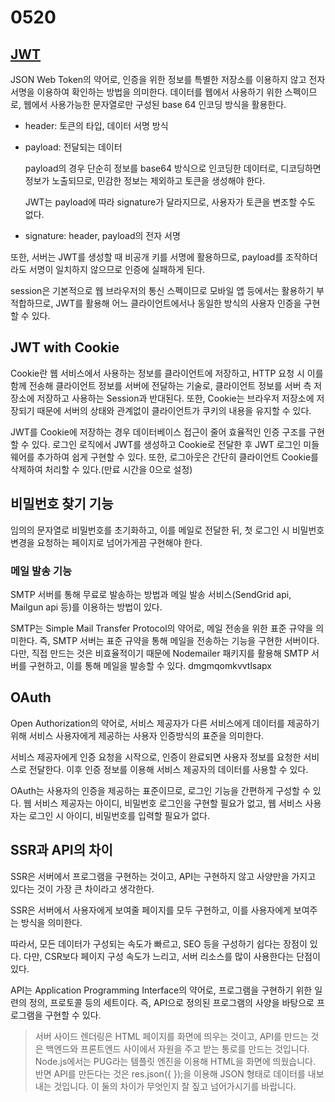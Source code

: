 # 0520

## [JWT](https://jwt.io/)

JSON Web Token의 약어로, 인증을 위한 정보를 특별한 저장소를 이용하지 않고 전자 서명을 이용하여 확인하는 방법을 의미한다. 데이터를 웹에서 사용하기 위한 스펙이므로, 웹에서 사용가능한 문자열로만 구성된 base 64 인코딩 방식을 활용한다.

- header: 토큰의 타입, 데이터 서명 방식
- payload: 전달되는 데이터

  payload의 경우 단순히 정보를 base64 방식으로 인코딩한 데이터로, 디코딩하면 정보가 노출되므로, 민감한 정보는 제외하고 토큰을 생성해야 한다.

  JWT는 payload에 따라 signature가 달라지므로, 사용자가 토큰을 변조할 수도 없다.

- signature: header, payload의 전자 서명

또한, 서버는 JWT를 생성할 때 비공개 키를 서명에 활용하므로, payload를 조작하더라도 서명이 일치하지 않으므로 인증에 실패하게 된다.

session은 기본적으로 웹 브라우저의 통신 스펙이므로 모바일 앱 등에서는 활용하기 부적합하므로, JWT를 활용해 어느 클라이언트에서나 동일한 방식의 사용자 인증을 구현할 수 있다.

## JWT with Cookie

Cookie란 웹 서비스에서 사용하는 정보를 클라이언트에 저장하고, HTTP 요청 시 이를 함께 전송해 클라이언트 정보를 서버에 전달하는 기술로, 클라이언트 정보를 서버 측 저장소에 저장하고 사용하는 Session과 반대된다. 또한, Cookie는 브라우저 저장소에 저장되기 때문에 서버의 상태와 관계없이 클라이언트가 쿠키의 내용을 유지할 수 있다.

JWT를 Cookie에 저장하는 경우 데이터베이스 접근이 줄어 효율적인 인증 구조를 구현할 수 있다. 로그인 로직에서 JWT를 생성하고 Cookie로 전달한 후 JWT 로그인 미들웨어를 추가하여 쉽게 구현할 수 있다. 또한, 로그아웃은 간단히 클라이언트 Cookie를 삭제하여 처리할 수 있다.(만료 시간을 0으로 설정)

## 비밀번호 찾기 기능

임의의 문자열로 비밀번호를 초기화하고, 이를 메일로 전달한 뒤, 첫 로그인 시 비밀번호 변경을 요청하는 페이지로 넘어가게끔 구현해야 한다.

### 메일 발송 기능

SMTP 서버를 통해 무료로 발송하는 방법과 메일 발송 서비스(SendGrid api, Mailgun api 등)를 이용하는 방법이 있다.

SMTP는 Simple Mail Transfer Protocol의 약어로, 메일 전송을 위한 표준 규약을 의미한다. 즉, SMTP 서버는 표준 규약을 통해 메일을 전송하는 기능을 구현한 서버이다. 다만, 직접 만드는 것은 비효율적이기 때문에 Nodemailer 패키지를 활용해 SMTP 서버를 구현하고, 이를 통해 메일을 발송할 수 있다.
dmgmqomkvvtlsapx

## OAuth

Open Authorization의 약어로, 서비스 제공자가 다른 서비스에게 데이터를 제공하기 위해 서비스 사용자에게 제공하는 사용자 인증방식의 표준을 의미한다.

서비스 제공자에게 인증 요청을 시작으로, 인증이 완료되면 사용자 정보를 요청한 서비스로 전달한다. 이후 인증 정보를 이용해 서비스 제공자의 데이터를 사용할 수 있다.

OAuth는 사용자의 인증을 제공하는 표준이므로, 로그인 기능을 간편하게 구성할 수 있다. 웹 서비스 제공자는 아이디, 비밀번호 로그인을 구현할 필요가 없고, 웹 서비스 사용자는 로그인 시 아이디, 비밀번호를 입력할 필요가 없다.

## SSR과 API의 차이

SSR은 서버에서 프로그램을 구현하는 것이고, API는 구현하지 않고 사양만을 가지고 있다는 것이 가장 큰 차이라고 생각한다.

SSR은 서버에서 사용자에게 보여줄 페이지를 모두 구현하고, 이를 사용자에게 보여주는 방식을 의미한다.

따라서, 모든 데이터가 구성되는 속도가 빠르고, SEO 등을 구성하기 쉽다는 장점이 있다. 다만, CSR보다 페이지 구성 속도가 느리고, 서버 리소스를 많이 사용한다는 단점이 있다.

API는 Application Programming Interface의 약어로, 프로그램을 구현하기 위한 일련의 정의, 프로토콜 등의 세트이다. 즉, API으로 정의된 프로그램의 사양을 바탕으로 프로그램을 구현할 수 있다.

> 서버 사이드 렌더링은 HTML 페이지를 화면에 띄우는 것이고, API를 만드는 것은 백엔드와 프론트엔드 사이에서 자원을 주고 받는 통로를 만드는 것입니다. Node.js에서는 PUG라는 템플릿 엔진을 이용해 HTML을 화면에 띄웠습니다. 반면 API를 만든다는 것은 res.json({ });을 이용해 JSON 형태로 데이터를 내보내는 것입니다. 이 둘의 차이가 무엇인지 잘 짚고 넘어가시기를 바랍니다.
